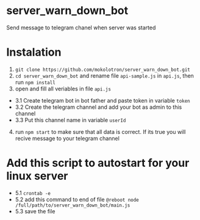 # server_warn_down_bot
Send message to telegram chanel when server was started

# Instalation
1. `git clone https://github.com/mokolotron/server_warn_down_bot.git`
2. `cd server_warn_down_bot` and rename file `api-sample.js` in `api.js`, then run `npm install`
3. open and fill all veriables in file `api.js`
  * 3.1 Create telegram bot in bot father and paste token in variable `token`
  * 3.2 Create the telegram channel and add your bot as admin to this channel
  * 3.3 Put this channel name in variable `userId`
4. run `npm start` to make sure that all data is correct. If its true you will recive message to your telegram channel
# Add this script to autostart for your linux server
  * 5.1 `crontab -e`
  * 5.2 add this command to end of file `@reboot node /full/path/to/server_warn_down_bot/main.js`
  * 5.3 save the file

  
